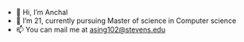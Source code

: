 - 👋 Hi, I’m Anchal
- 👀 I’m 21, currently pursuing Master of science in Computer science
- 📫 You can mail me at asing102@stevens.edu

<!---
anchalxsingh/anchalxsingh is a ✨ special ✨ repository because its `README.md` (this file) appears on your GitHub profile.
You can click the Preview link to take a look at your changes.
--->
